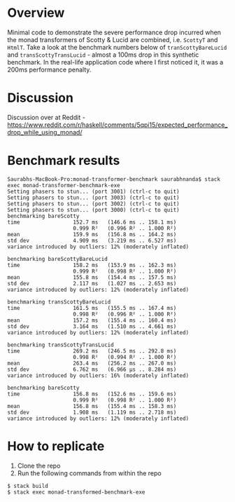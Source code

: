 # Overview

Minimal code to demonstrate the severe performance drop incurred when the monad transformers of Scotty & Lucid are combined, i.e. `ScottyT` and `HtmlT`. Take a look at the benchmark numbers below of `tranScottyBareLucid` and `transScottyTransLucid` - almost a 100ms drop in this synthetic benchmark. In the real-life application code where I first noticed it, it was a 200ms performance penalty.

# Discussion

Discussion over at Reddit - https://www.reddit.com/r/haskell/comments/5qpi15/expected_performance_drop_while_using_monad/

# Benchmark results

```
Saurabhs-MacBook-Pro:monad-transformer-benchmark saurabhnanda$ stack exec monad-transformer-benchmark-exe
Setting phasers to stun... (port 3001) (ctrl-c to quit)
Setting phasers to stun... (port 3003) (ctrl-c to quit)
Setting phasers to stun... (port 3002) (ctrl-c to quit)
Setting phasers to stun... (port 3000) (ctrl-c to quit)
benchmarking bareScotty
time                 152.7 ms   (146.6 ms .. 158.1 ms)
                     0.999 R²   (0.996 R² .. 1.000 R²)
mean                 159.9 ms   (156.8 ms .. 164.2 ms)
std dev              4.909 ms   (3.219 ms .. 6.527 ms)
variance introduced by outliers: 12% (moderately inflated)

benchmarking bareScottyBareLucid
time                 158.2 ms   (153.9 ms .. 162.3 ms)
                     0.999 R²   (0.998 R² .. 1.000 R²)
mean                 155.8 ms   (154.4 ms .. 157.5 ms)
std dev              2.117 ms   (1.027 ms .. 2.653 ms)
variance introduced by outliers: 12% (moderately inflated)

benchmarking transScottyBareLucid
time                 161.5 ms   (155.5 ms .. 167.4 ms)
                     0.998 R²   (0.996 R² .. 1.000 R²)
mean                 157.2 ms   (155.4 ms .. 160.4 ms)
std dev              3.164 ms   (1.510 ms .. 4.661 ms)
variance introduced by outliers: 12% (moderately inflated)

benchmarking transScottyTransLucid
time                 269.2 ms   (246.5 ms .. 292.8 ms)
                     0.998 R²   (0.994 R² .. 1.000 R²)
mean                 263.4 ms   (256.2 ms .. 267.0 ms)
std dev              6.762 ms   (6.966 μs .. 8.284 ms)
variance introduced by outliers: 16% (moderately inflated)

benchmarking bareScotty
time                 156.8 ms   (152.6 ms .. 159.6 ms)
                     0.999 R²   (0.998 R² .. 1.000 R²)
mean                 156.8 ms   (155.4 ms .. 158.3 ms)
std dev              1.908 ms   (1.119 ms .. 2.718 ms)
variance introduced by outliers: 12% (moderately inflated)
```

# How to replicate

1. Clone the repo
2. Run the following commands from within the repo

```
$ stack build
$ stack exec monad-transformed-benchmark-exe
```
